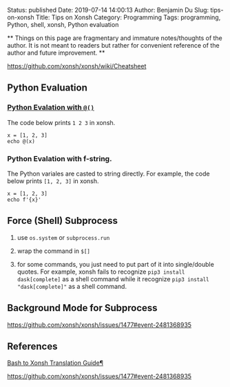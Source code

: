 Status: published
Date: 2019-07-14 14:00:13
Author: Benjamin Du
Slug: tips-on-xonsh
Title: Tips on Xonsh
Category: Programming
Tags: programming, Python, shell, xonsh, Python evaluation

**
Things on this page are fragmentary and immature notes/thoughts of the author.
It is not meant to readers but rather for convenient reference of the author and future improvement.
**

https://github.com/xonsh/xonsh/wiki/Cheatsheet

## Python Evaluation

### [Python Evalation with `@()`](https://xon.sh/tutorial.html#python-evaluation-with)

The code below prints `1 2 3` in xonsh.
```xonsh
x = [1, 2, 3]
echo @(x)
```

### Python Evalation with f-string.

The Python variales are casted to string directly.
For example, 
the code below prints `[1, 2, 3]` in xonsh.
```xonsh
x = [1, 2, 3]
echo f'{x}'
```

## Force (Shell) Subprocess

1. use `os.system` or `subprocess.run`

2. wrap the command in `$[]`

3. for some commands, you just need to put part of it into single/double quotes.
    For example, 
    xonsh fails to recognize `pip3 install dask[complete]` as a shell command 
    while it recognize `pip3 install "dask[complete]"` as a shell command.

## Background Mode for Subprocess

https://github.com/xonsh/xonsh/issues/1477#event-2481368935

## References

[Bash to Xonsh Translation Guide¶](https://xon.sh/bash_to_xsh.html)

https://github.com/xonsh/xonsh/issues/1477#event-2481368935